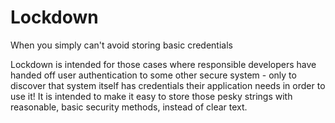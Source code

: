 # Lockdown

When you simply can't avoid storing basic credentials

Lockdown is intended for those cases where responsible developers have handed off user authentication to some other secure system - only to discover that system itself has credentials their application needs in order to use it! It is intended to make it easy to store those pesky strings with reasonable, basic security methods, instead of clear text.
